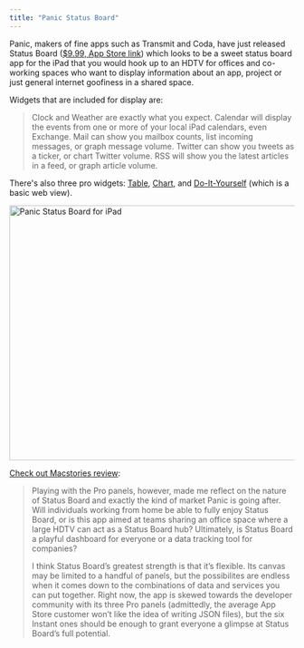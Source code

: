 ```yaml
---
title: "Panic Status Board"
---
```

<p>Panic, makers of fine apps such as Transmit and Coda, have just released Status Board (<a href="http://target.georiot.com/Proxy.ashx?tsid=528&GR_URL=https%253A%252F%252Fitunes.apple.com%252Fus%252Fapp%252Fstatus-board%252Fid449955536%253Fmt%253D8%2526uo%253D4%2526partnerId%253D30" target="itunes_store">$9.99, App Store link</a>) which looks to be a sweet status board app for the iPad that you would hook up to an HDTV for offices and co-working spaces who want to display information about an app, project or just general internet goofiness in a shared space.</p>
<p>Widgets that are included for display are:</p>
<blockquote><p>
  Clock and Weather are exactly what you expect. Calendar will display the events from one or more of your local iPad calendars, even Exchange. Mail can show you mailbox counts, list incoming messages, or graph message volume. Twitter can show you tweets as a ticker, or chart Twitter volume. RSS will show you the latest articles in a feed, or graph article volume.
</p></blockquote>
<p>There's also three pro widgets: <a href="http://www.panic.com/statusboard/docs/table_tutorial.pdf">Table</a>, <a href="http://www.panic.com/statusboard/docs/graph_tutorial.pdf">Chart</a>, and <a href="http://www.panic.com/statusboard/docs/diy_tutorial.pdf">Do-It-Yourself</a> (which is a basic web view).</p>
<p><a href="http://www.macstories.net/reviews/panic-status-board-review/"><img src="https://chrisenns.com/wp-content/uploads/2013/04/2013-04-10_040102-sb_3-600x450.png" alt="Panic Status Board for iPad" width="600" height="450" class="aligncenter size-large wp-image-21346" /></a></p>
<p><a href="http://www.macstories.net/reviews/panic-status-board-review/">Check out Macstories review</a>:</p>
<blockquote><p>
  Playing with the Pro panels, however, made me reflect on the nature of Status Board and exactly the kind of market Panic is going after. Will individuals working from home be able to fully enjoy Status Board, or is this app aimed at teams sharing an office space where a large HDTV can act as a Status Board hub? Ultimately, is Status Board a playful dashboard for everyone or a data tracking tool for companies?</p>
<p>  I think Status Board’s greatest strength is that it’s flexible. Its canvas may be limited to a handful of panels, but the possibilites are endless when it comes down to the combinations of data and services you can put together. Right now, the app is skewed towards the developer community with its three Pro panels (admittedly, the average App Store customer won’t like the idea of writing JSON files), but the six Instant ones should be enough to grant everyone a glimpse at Status Board’s full potential.
</p></blockquote>
